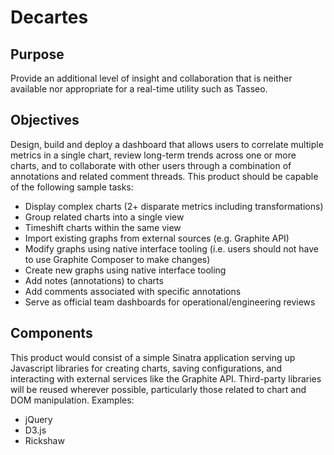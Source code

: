 # Decartes

## Purpose

Provide an additional level of insight and collaboration that is neither available nor appropriate for a real-time utility such as Tasseo.

## Objectives

Design, build and deploy a dashboard that allows users to correlate multiple metrics in a single chart, review long-term trends across one or more charts, and to collaborate with other users through a combination of annotations and related comment threads. This product should be capable of the following sample tasks:

* Display complex charts (2+ disparate metrics including transformations)
* Group related charts into a single view
* Timeshift charts within the same view
* Import existing graphs from external sources (e.g. Graphite API)
* Modify graphs using native interface tooling (i.e. users should not have to use Graphite Composer to make changes)
* Create new graphs using native interface tooling
* Add notes (annotations) to charts
* Add comments associated with specific annotations
* Serve as official team dashboards for operational/engineering reviews

## Components

This product would consist of a simple Sinatra application serving up Javascript libraries for creating charts, saving configurations, and interacting with external services like the Graphite API. Third-party libraries will be reused wherever possible, particularly those related to chart and DOM manipulation. Examples:

* jQuery
* D3.js
* Rickshaw

